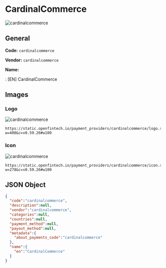 
# CardinalCommerce 
![cardinalcommerce](https://static.openfintech.io/payment_providers/cardinalcommerce/logo.svg?w=400&c=v0.59.26#w100)  

## General 
 
**Code:** `cardinalcommerce` 
 
**Vendor:** `cardinalcommerce` 
 
**Name:** 
 
:	[EN] CardinalCommerce 
 

## Images 

### Logo 
 
![cardinalcommerce](https://static.openfintech.io/payment_providers/cardinalcommerce/logo.svg?w=400&c=v0.59.26#w100)  

```
https://static.openfintech.io/payment_providers/cardinalcommerce/logo.svg?w=400&c=v0.59.26#w100
```  

### Icon 
 
![cardinalcommerce](https://static.openfintech.io/payment_providers/cardinalcommerce/icon.svg?w=278&c=v0.59.26#w100)  

```
https://static.openfintech.io/payment_providers/cardinalcommerce/icon.svg?w=278&c=v0.59.26#w100
```  

## JSON Object 

```json
{
  "code":"cardinalcommerce",
  "description":null,
  "vendor":"cardinalcommerce",
  "categories":null,
  "countries":null,
  "payment_method":null,
  "payout_method":null,
  "metadata":{
    "about_payments_code":"cardinalcommerce"
  },
  "name":{
    "en":"CardinalCommerce"
  }
}
```  
